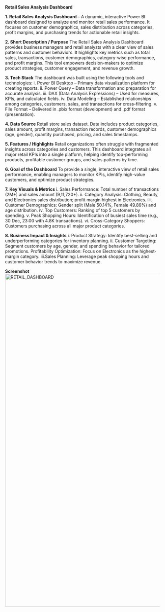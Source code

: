**Retail Sales Analysis Dashboard**

**1. Retail Sales Analysis Dashboard –** A dynamic, interactive Power BI dashboard designed to analyze and monitor retail sales performance. It focuses on customer demographics, sales distribution across categories, profit margins, and purchasing trends for actionable retail insights.

**2. Short Description / Purpose**
The Retail Sales Analysis Dashboard provides business managers and retail analysts with a clear view of sales patterns and customer behaviors. It highlights key metrics such as total sales, transactions, customer demographics, category-wise performance, and profit margins. This tool empowers decision-makers to optimize product strategies, customer engagement, and revenue growth.

**3. Tech Stack**
The dashboard was built using the following tools and technologies:
i.   Power BI Desktop – Primary data visualization platform for creating reports.
ii.  Power Query – Data transformation and preparation for accurate analysis.
iii. DAX (Data Analysis Expressions) – Used for measures, KPIs, and calculated fields.
iv.  Data Modeling – Established relationships among categories, customers, sales, and transactions for cross-filtering.
v.   File Format – Delivered in .pbix format (development) and .pdf format (presentation).

**4. Data Source**
Retail store sales dataset. Data includes product categories, sales amount, profit margins, transaction records, customer demographics (age, gender), quantity purchased, pricing, and sales timestamps.

**5. Features / Highlights**
Retail organizations often struggle with fragmented insights across categories and customers. This dashboard integrates all major retail KPIs into a single platform, helping identify top-performing products, profitable customer groups, and sales patterns by time.

**6. Goal of the Dashboard**
To provide a single, interactive view of retail sales performance, enabling managers to monitor KPIs, identify high-value customers, and optimize product strategies.

**7. Key Visuals & Metrics**
i.   Sales Performance: Total number of transactions (2M+) and sales amount (9,11,720+).
ii.  Category Analysis: Clothing, Beauty, and Electronics sales distribution; profit margin highest in Electronics.
iii. Customer Demographics: Gender split (Male 50.14%, Female 49.86%) and age distribution.
iv.  Top Customers: Ranking of top 5 customers by spending.
v.   Peak Shopping Hours: Identification of busiest sales time (e.g., 30 Dec, 23:00 with 4.8K transactions).
vi.  Cross-Category Shoppers: Customers purchasing across all major product categories.

**8. Business Impact & Insights**
i.  Product Strategy: Identify best-selling and underperforming categories for inventory planning.
ii. Customer Targeting: Segment customers by age, gender, and spending behavior for tailored promotions.
Profitability Optimization: Focus on Electronics as the highest-margin category.
iii.Sales Planning: Leverage peak shopping hours and customer behavior trends to maximize revenue.

**Screenshot**
<img width="1920" height="1080" alt="RETAIL_DASHBOARD" src="https://github.com/user-attachments/assets/1295b268-7bc9-4d3e-b22f-0f4cca93803f" />
